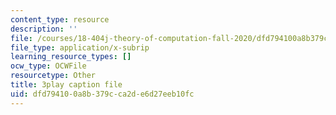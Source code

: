 ```yaml
---
content_type: resource
description: ''
file: /courses/18-404j-theory-of-computation-fall-2020/dfd794100a8b379cca2de6d27eeb10fc_IycOPFmEQk8.srt
file_type: application/x-subrip
learning_resource_types: []
ocw_type: OCWFile
resourcetype: Other
title: 3play caption file
uid: dfd79410-0a8b-379c-ca2d-e6d27eeb10fc
---
```

